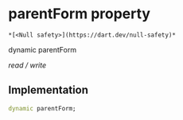 


# parentForm property




    *[<Null safety>](https://dart.dev/null-safety)*


dynamic parentForm
  
_read / write_






## Implementation

```dart
dynamic parentForm;


```







